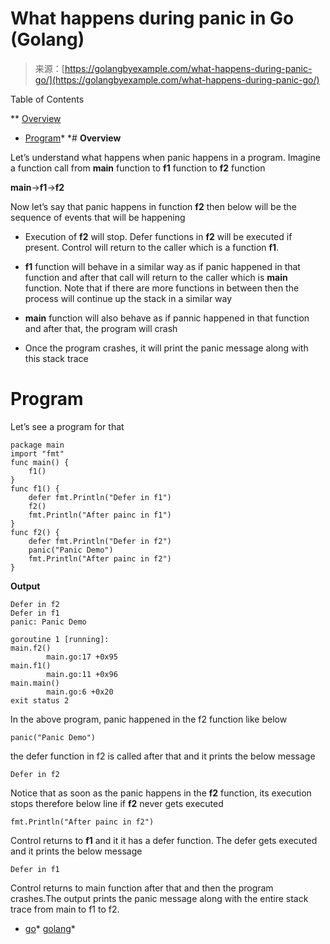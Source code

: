 <!--yml
category: 未分类
date: 2024-10-13 06:27:08
-->

# What happens during panic in Go (Golang)

> 来源：[https://golangbyexample.com/what-happens-during-panic-go/](https://golangbyexample.com/what-happens-during-panic-go/)

Table of Contents

 **   [Overview](#Overview "Overview")
*   [Program](#Program "Program")*  *# **Overview**

Let’s understand what happens when panic happens in a program. Imagine a function call from **main** function to **f1** function to **f2** function

**main**->**f1**->**f2**

Now let’s say that panic happens in function **f2** then below will be the sequence of events that will be happening

*   Execution of **f2** will stop. Defer functions in **f2** will be executed if present. Control will return to the caller which is a function **f1**.

*   **f1** function will behave in a similar way as if panic happened in that function and after that call will return to the caller which is **main** function. Note that if there are more functions in between then the process will continue up the stack in a similar way

*   **main** function will also behave as if pannic happened in that function and after that, the program will crash

*   Once the program crashes, it will print the panic message along with this stack trace

# **Program**

Let’s see a program for that

```
package main
import "fmt"
func main() {
    f1()
}
func f1() {
    defer fmt.Println("Defer in f1")
    f2()
    fmt.Println("After painc in f1")
}
func f2() {
    defer fmt.Println("Defer in f2")
    panic("Panic Demo")
    fmt.Println("After painc in f2")
}
```

**Output**

```
Defer in f2
Defer in f1
panic: Panic Demo

goroutine 1 [running]:
main.f2()
        main.go:17 +0x95
main.f1()
        main.go:11 +0x96
main.main()
        main.go:6 +0x20
exit status 2
```

In the above program, panic happened in the f2 function like below

```
panic("Panic Demo")
```

the defer function in f2 is called after that and it prints the below message

```
Defer in f2
```

Notice that as soon as the panic happens in the **f2** function, its execution stops therefore below line if **f2** never gets executed

```
fmt.Println("After painc in f2")
```

Control returns to **f1** and it it has a defer function. The defer gets executed and it prints the below message

```
Defer in f1
```

Control returns to main function after that and then the program crashes.The output prints the panic message along with the entire stack trace from main to f1 to f2.

*   [go](https://golangbyexample.com/tag/go/)*   [golang](https://golangbyexample.com/tag/golang/)*